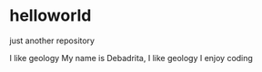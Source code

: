 # helloworld
just another repository



I like geology
My name is Debadrita, I like geology 
I enjoy coding

